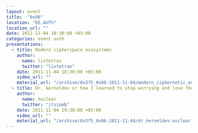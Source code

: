 ```yaml
---
layout: event
title:  "0x06"
location: "EE.AUTh"
location_url: ""
date: 2011-11-04 18:30:00 +03:00
categories: event auth
presentations:
  - title: Modern cipherspace ecosystems
    author:
      name: lixtetrax
      twitter: "lixtetrax"
    date: 2011-11-04 18:30:00 +03:00
    video_url: ""
    material_url: "/archive/0x375_0x06-2011-11-04/modern_ciphernetic_ecosystems-lixtetrax.pdf"
  - title: Dr. kerneldev or how I learned to stop worrying and love the pagefault
    author:
      name: nuclear
      twitter: "jtsiomb"
    date: 2011-11-04 19:30:00 +03:00
    video_url: ""
    material_url: "/archive/0x375_0x06-2011-11-04/dr_kerneldev-nuclear.pdf"
---
```

